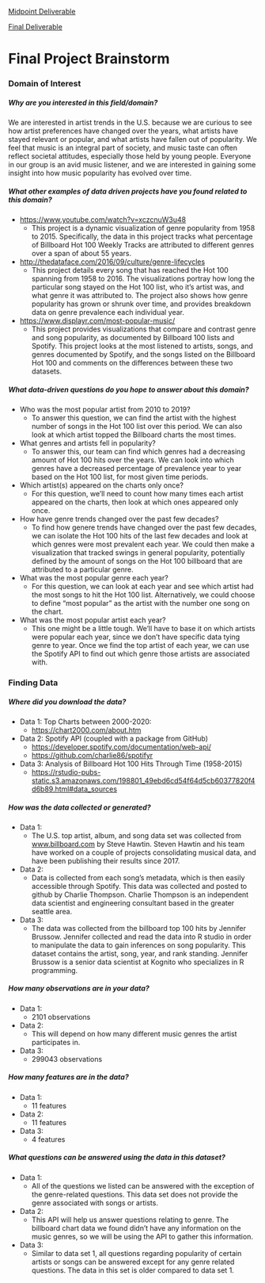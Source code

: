 [Midpoint Deliverable](https://info-201a-sp20.github.io/final-project-Info201-Sp20/) 

[Final Deliverable](https://perezkay.shinyapps.io/final-project-info201-sp20/)

# Final Project Brainstorm

### Domain of Interest

##### Why are you interested in this field/domain?
We are interested in artist trends in the U.S. because we are curious to see
how artist preferences have changed over the years, what artists have stayed
relevant or popular, and what artists have fallen out of popularity. We feel
that music is an integral part of society, and music taste can often reflect
societal attitudes, especially those held by young people. Everyone in our
group is an avid music listener, and we are interested in gaining some insight
into how music popularity has evolved over time.

##### What other examples of data driven projects have you found related to this domain?
- https://www.youtube.com/watch?v=xczcnuW3u48
  - This project is a dynamic visualization of genre popularity
 from 1958 to 2015. Specifically, the data in this project tracks what
 percentage of Billboard Hot 100 Weekly Tracks are attributed to different
 genres over a span of about 55 years.
- http://thedataface.com/2016/09/culture/genre-lifecycles
  - This project details every song that has reached the Hot 100 spanning from
 1958 to 2016. The visualizations portray how long the particular song stayed
 on the Hot 100 list, who it’s artist was, and what genre it was attributed to.
 The project also shows how genre popularity has grown or shrunk over time, and
 provides breakdown data on genre prevalence each individual year.
- https://www.displayr.com/most-popular-music/
  - This project provides visualizations that compare and contrast genre and
 song popularity, as documented by Billboard 100 lists and Spotify. This
 project looks at the most listened to artists, songs, and genres documented by
 Spotify, and the songs listed on the Billboard Hot 100 and comments on the
 differences between these two datasets.


##### What data-driven questions do you hope to answer about this domain?
- Who was the most popular artist from 2010 to 2019?
  - To answer this question, we can find the artist with the highest number of
 songs in the Hot 100 list over this period. We can also look at which artist
 topped the Billboard charts the most times.
- What genres and artists fell in popularity?
  - To answer this, our team can find which genres had a decreasing amount of
 Hot 100 hits over the years. We can look into which genres have a decreased
 percentage of prevalence year to year based on the  Hot 100 list, for most
 given time periods.
- Which artist(s) appeared on the charts only once?
  - For this question, we’ll need to count how many times each artist appeared
 on the charts, then look at which ones appeared only once.
- How have genre trends changed over the past few decades?
  - To find how genere trends have changed over the past few decades, we can
 isolate the Hot 100 hits of the last few decades and look at which genres were
 most prevalent each year. We could then make a visualization that tracked
 swings in general popularity, potentially defined by the amount of songs on
 the Hot 100 billboard that are attributed to a particular genre.
- What was the most popular genre each year?
  - For this question, we can look at each year and see which artist had the
 most songs to hit the Hot 100 list. Alternatively, we could choose to define
 “most popular” as the artist with the number one song on the chart.
- What was the most popular artist each year?
  - This one might be a little tough. We’ll have to base it on which artists
 were popular each year, since we don’t have specific data tying genre to year.
 Once we find the top artist of each year, we can use the Spotify API to find
 out which genre those artists are associated with.

### Finding Data

##### Where did you download the data?
- Data 1: Top Charts between 2000-2020:
  - https://chart2000.com/about.htm
- Data  2: Spotify API (coupled with a package from GitHub)
  - https://developer.spotify.com/documentation/web-api/
  - https://github.com/charlie86/spotifyr
- Data 3: Analysis of Billboard Hot 100 Hits Through Time (1958-2015)
  - https://rstudio-pubs-static.s3.amazonaws.com/198801_49ebd6cd54f64d5cb60377820f4d6b89.html#data_sources

##### How was the data collected or generated?
- Data 1:
  - The U.S. top artist, album, and song data set was collected from
 www.billboard.com by Steve Hawtin. Steven Hawtin and his team have worked on a
 couple of projects consolidating musical data, and have been publishing their
 results since 2017.
- Data 2:
  -   Data is collected from each song’s metadata, which is then easily
 accessible through Spotify. This data was collected and posted to github by
 Charlie Thompson. Charlie Thompson is an independent data scientist and
 engineering consultant based in the greater seattle area.
- Data 3:
  - The data was collected from the billboard top 100 hits by Jennifer Brussow.
 Jennifer collected and read the data into R studio in order to manipulate the
 data to gain inferences on song popularity. This dataset contains the artist,
 song, year, and rank standing. Jennifer Brussow is a senior data scientist at
 Kognito who specializes in R programming.

##### How many observations are in your data?
- Data 1:
  - 2101 observations
- Data 2:
  - This will depend on how many different music genres the artist participates
 in.
- Data 3:
  - 299043 observations

##### How many features are in the data?
- Data 1:
  - 11 features
- Data 2:
  - 11 features
- Data 3:
  - 4 features

##### What questions can be answered using the data in this dataset?
- Data 1:
  - All of the questions we listed can be answered with the exception of the
 genre-related questions. This data set does not provide the genre associated
 with songs or artists.
- Data 2:
  - This API will help us answer questions relating to genre. The billboard
 chart data we found didn’t have any information on the music genres, so we
 will be using the API to gather this information.
- Data 3:
  - Similar to data set 1, all questions regarding popularity of certain artists
  or songs can be answered except for any genre related questions. The data in
	this set is older compared to data set 1.

